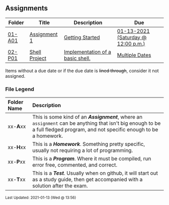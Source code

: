 ## Assignments

| Folder | Title | Description | Due |
|-----|-----|-----|-----|
| <a href="https://github.com/rugbyprof/5143-Operating-Systems/tree/master/Assignments/01-A01">01-A01</a> | <a href="https://github.com/rugbyprof/5143-Operating-Systems/tree/master/Assignments/01-A01"> Assignment 1 </a> | <a href="https://github.com/rugbyprof/5143-Operating-Systems/tree/master/Assignments/01-A01"> Getting Started</a> | <a href="https://github.com/rugbyprof/5143-Operating-Systems/tree/master/Assignments/01-A01"> 01-13-2021 (Saturday @ 12:00 p.m.)</a> |
| <a href="https://github.com/rugbyprof/5143-Operating-Systems/tree/master/Assignments/02-P01">02-P01</a> | <a href="https://github.com/rugbyprof/5143-Operating-Systems/tree/master/Assignments/02-P01"> Shell Project </a> | <a href="https://github.com/rugbyprof/5143-Operating-Systems/tree/master/Assignments/02-P01"> Implementation of a basic shell.</a> | <a href="https://github.com/rugbyprof/5143-Operating-Systems/tree/master/Assignments/02-P01"> Multiple Dates</a> |

Items without a due date or if the due date is ~~lined through~~, consider it not assigned.
### File Legend

| Folder Name | Description |
|:-----------|:-------------|
|xx-**A**xx | This is some kind of an ***Assignment***, where an `assignment` can be anything that isn't big enough to be a full fledged program, and not specific enough to be a homework. |
|xx-**H**xx | This is a ***Homework***. Something pretty specific, usually not requiring a lot of programming. |
|xx-**P**xx | This is a ***Program***. Where it must be compiled, run error free, commented, and correct. |
|xx-**T**xx | This is a ***Test***. Usually when on github, it will start out as a study guide, then get accompanied with a solution after the exam. |

<sup>Last Updated: 2021-01-13 (Wed @ 13:56)</sup>